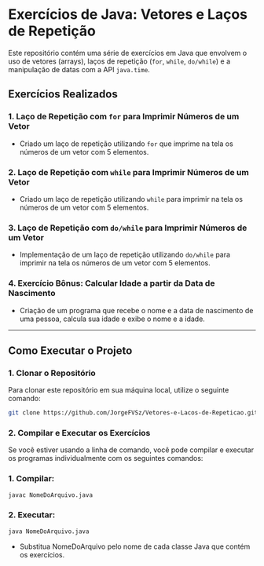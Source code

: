 # Exercícios de Java: Vetores e Laços de Repetição

Este repositório contém uma série de exercícios em Java que envolvem o uso de vetores (arrays), laços de repetição (`for`, `while`, `do/while`) e a manipulação de datas com a API `java.time`.

## Exercícios Realizados

### 1. **Laço de Repetição com `for` para Imprimir Números de um Vetor**
- Criado um laço de repetição utilizando `for` que imprime na tela os números de um vetor com 5 elementos.

### 2. **Laço de Repetição com `while` para Imprimir Números de um Vetor**
- Criado um laço de repetição utilizando `while` para imprimir na tela os números de um vetor com 5 elementos.

### 3. **Laço de Repetição com `do/while` para Imprimir Números de um Vetor**
- Implementação de um laço de repetição utilizando `do/while` para imprimir na tela os números de um vetor com 5 elementos.

### 4. **Exercício Bônus: Calcular Idade a partir da Data de Nascimento**
- Criação de um programa que recebe o nome e a data de nascimento de uma pessoa, calcula sua idade e exibe o nome e a idade.

---

## Como Executar o Projeto

### 1. **Clonar o Repositório**

Para clonar este repositório em sua máquina local, utilize o seguinte comando:

```bash
git clone https://github.com/JorgeFVSz/Vetores-e-Lacos-de-Repeticao.git
```

### 2. Compilar e Executar os Exercícios
Se você estiver usando a linha de comando, você pode compilar e executar os programas individualmente com os seguintes comandos:

### 1. Compilar:

```bash
javac NomeDoArquivo.java
```

### 2. Executar:

```bash
java NomeDoArquivo.java
```

- Substitua NomeDoArquivo pelo nome de cada classe Java que contém os exercícios.